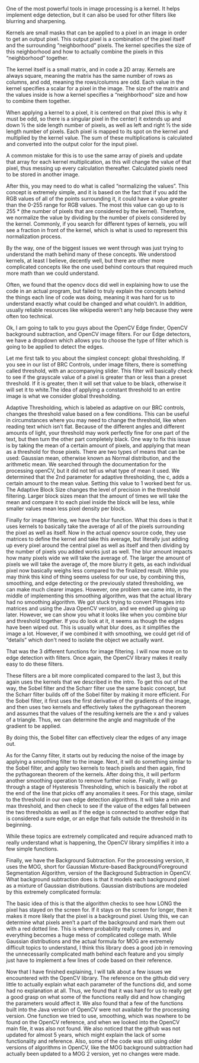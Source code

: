 One of the most powerful tools in image processing is a kernel. It helps implement edge detection, but it can also be used for other filters like blurring and sharpening. 

Kernels are small masks that can be applied to a pixel in an image in order to get an output pixel. This output pixel is a combination of the pixel itself and the surrounding “neighborhood” pixels. The kernel specifies the size of this neighborhood and how to actually combine the pixels in this “neighborhood” together. 

The kernel itself is a small matrix, and in code a 2D array. Kernels are always square, meaning the matrix has the same number of rows as columns, and odd, meaning the rows/columns are odd. Each value in the kernel specifies a scalar for a pixel in the image. The size of the matrix and the values inside is how a kernel specifies a “neighborhood” size and how to combine them together. 

When applying a kernel to a pixel, it is centered on that pixel (this is why it must be odd, so there is a singular pixel in the center) it extends up and down  ½ the side length number of pixels, as well as left and right ½ the side length number of pixels. Each pixel is mapped to its spot on the kernel and multiplied by the kernel value. The sum of these multiplications is calculated and converted into the output color for the input pixel. 

A common mistake for this is to use the same array of pixels and update that array for each kernel multiplication, as this will change the value of that pixel, thus messing up every calculation thereafter. Calculated pixels need to be stored in another image. 

After this, you may need to do what is called “normalizing the values”. This concept is extremely simple, and it is based on the fact that if you add the RGB values of all of the points surrounding it, it could have a value greater than the 0-255 range for RGB values. The most this value can go up to is 255 * (the number of pixels that are considered by the kernel). Therefore, we normalize the value by dividing by the number of pixels considered by the kernel. Commonly, if you search for different types of kernels, you will see a fraction in front of the kernel, which is what is used to represent this normalization process. 

By the way, one of the biggest issues we went through was just trying to understand the math behind many of these concepts. We understood kernels, at least I believe, decently well, but there are other more complicated concepts like the one used behind contours that required much more math than we could understand. 

Often, we found that the opencv docs did well in explaining how to use the code in an actual program, but failed to truly explain the concepts behind the things each line of code was doing, meaning it was hard for us to understand exactly what could be changed and what couldn’t. In addition, usually reliable resources like wikipedia weren’t any help because they were often too technical. 

Ok, I am going to talk to you guys about the OpenCV Edge finder, OpenCV background subtraction, and OpenCV image filters. For our Edge detectors, we have a dropdown which allows you to choose the type of filter which is going to be applied to detect the edges. 

Let me first talk to you about the simplest concept: global thresholding. If you see in our list of BRC Controls, under image filters, there is something called threshold, with an accompanying slider. This filter will basically check to see if the grayscale value of a pixel is greater than or less than a preset threshold. If it is greater, then it will set that value to be black, otherwise it will set it to white.The idea of applying a constant threshold to an entire image is what we consider global thresholding.

Adaptive Thresholding, which is labeled as adaptive on our BRC controls, changes the threshold value based on a few conditions. This can be useful in circumstances where you may need to change the threshold, like when reading text which isn’t flat. Because of the different angles and different amounts of light, your threshold may work perfectly fine for one part of the text, but then turn the other part completely black. One way to fix this issue is by taking the mean of a certain amount of pixels, and applying that mean as a threshold for those pixels. There are two types of means that can be used: Gaussian mean, otherwise known as Normal distribution, and the arithmetic mean. We searched through the documentation for the processing openCV, but it did not tell us what type of mean it used. We determined that the 2nd parameter for adaptive thresholding, the c, adds a certain amount to the mean value. Setting this value to 1 worked best for us. The Adaptive Block Size changes the level of precision in the threshold filtering. Larger block sizes mean that the amount of times we will take the mean and compare it to each pixel inside the block will be less, while smaller values mean less pixel density per block. 

Finally for image filtering, we have the blur function. What this does is that it uses kernels to basically take the average of all of the pixels surrounding the pixel as well as itself. Now in the actual opencv source code, they use matrices to define the kernel and take this average, but literally just adding up every pixel around the central pixel as well as itself and then dividing by the number of pixels you added works just as well. The blur amount impacts how many pixels wide we will take the average of. The larger the amount of pixels we will take the average of, the more blurry it gets, as each individual pixel now basically weighs less compared to the finalized result. While you may think this kind of thing seems useless for our use, by combining this, smoothing, and edge detecting or the previously stated thresholding, we can make much clearer images. However, one problem we came into, in the middle of implementing this smoothing algorithm, was that the actual library had no smoothing algorithm. We got stuck trying to convert PImages into matrices and using the Java OpenCV version, and we ended up giving up later. However, we can show you what it looks like when you combine blur and threshold together. If you do look at it, it seems as though the edges have been wiped out. This is usually what blur does, as it simplifies the image a lot. However, if we combined it with smoothing, we could get rid of “details” which don't need to isolate the object we actually want. 

That was the 3 different functions for image filtering. I will now move on to edge detection with filters. Once again, the OpenCV library makes it really easy to do these filters. 

These filters are a bit more complicated compared to the last 3, but this again uses the kernels that we described in the intro. To get this out of the way, the Sobel filter and the Scharr filter use the same basic concept, but the Scharr filter builds off of the Sobel filter by making it more efficient. For the Sobel filter, it first uses the first derivative of the gradients of the image, and then uses two kernels and effectively takes the pythagorean theorem and assumes that the values of the resulting kernels are the x and y values of a triangle. Thus, we can determine the angle and magnitude of the gradient to be applied.

By doing this, the Sobel filter can effectively clear the edges of any image out. 

As for the Canny filter, it starts out by reducing the noise of the image by applying a smoothing filter to the image. Next, it will do something similar to the Sobel filter, and apply two kernels to teach pixels and then again, find the pythagorean theorem of the kernels. After doing this, it will perform another smoothing operation to remove further noise. Finally, it will go through a stage of Hysteresis Thresholding, which is basically the robot at the end of the line that picks off any anomalies it sees. For this stage, similar to the threshold in our own edge detection algorithms. It will take a min and max threshold, and then check to see if the value of the edges fall between the two thresholds as well as if the edge is connected to another edge that is considered a sure edge, or an edge that falls outside the threshold in its beginning.

While these topics are extremely complicated and require advanced math to really understand what is happening, the OpenCV library simplifies it into a few simple functions. 

Finally, we have the Background Subtraction. For the processing version, it uses the MOG, short for Gaussian Mixture-based Background/Foreground Segmentation Algorithm, version of the Background Subtraction in OpenCV. What background subtraction does is that it models each background pixel as a mixture of Gaussian distributions. Gaussian distributions are modeled by this extremely complicated formula:

The basic idea of this is that the algorithm checks to see how LONG the pixel has stayed on the screen for. If it stays on the screen for longer, then it makes it more likely that the pixel is a background pixel. Using this, we can determine what pixels aren’t a part of the background and mark them out with a red dotted line. This is where probability really comes in, and everything becomes a huge mess of complicated college math. While Gaussian distributions and the actual formula for MOG are extremely difficult topics to understand, I think this library does a good job in removing the unnecessarily complicated math behind each feature and you simply just have to implement a few lines of code based on their reference. 

Now that I have finished explaining, I will talk about a few issues we encountered with the OpenCV library. The reference on the github did very little to actually explain what each parameter of the functions did, and some had no explanation at all. Thus, we found that it was hard for us to really get a good grasp on what some of the functions really did and how changing the parameters would affect it. We also found that a few of the functions built into the Java version of OpenCV were not available for the processing version. One function we tried to use, smoothing, which was nowhere to be found on the OpenCV reference, and when we looked into the OpenCV main file, it was also not found. We also noticed that the github was not updated for almost 5 years, which might explain the lack of some functionality and reference. Also, some of the code was still using older versions of algorithms in OpenCV, like the MOG background subtraction had actually been updated to a MOG 2 version, yet no changes were made. 
